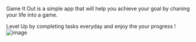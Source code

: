 
Game It Out is a simple app that will help you achieve your goal by chaning your life into a game.

Level Up by completing tasks everyday and enjoy the your progress !
![image](https://user-images.githubusercontent.com/120920696/235938152-02085b92-8011-432e-8e4a-454ca53008ba.png)
